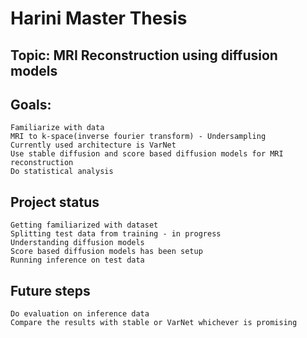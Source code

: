 # Harini Master Thesis



## Topic: MRI Reconstruction using diffusion models

## Goals:
    Familiarize with data
    MRI to k-space(inverse fourier transform) - Undersampling
    Currently used architecture is VarNet
    Use stable diffusion and score based diffusion models for MRI reconstruction
    Do statistical analysis



## Project status
    Getting familiarized with dataset
    Splitting test data from training - in progress
    Understanding diffusion models
    Score based diffusion models has been setup
    Running inference on test data
## Future steps
    Do evaluation on inference data
    Compare the results with stable or VarNet whichever is promising


